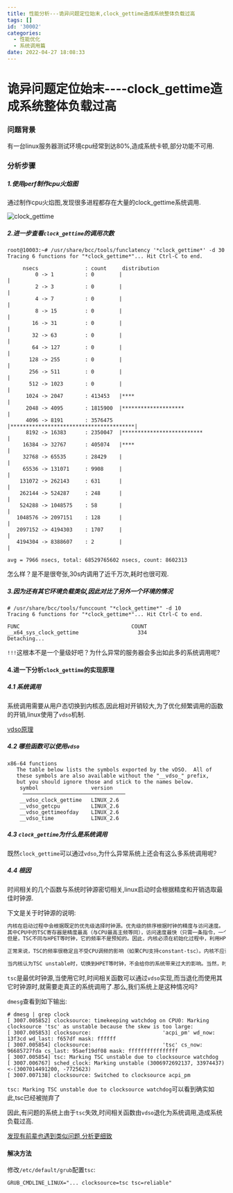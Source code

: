 ```yaml
---
title: 性能分析---诡异问题定位始末,clock_gettime造成系统整体负载过高
tags: []
id: '30002'
categories:
  - 性能优化
  - 系统调用篇
date: 2022-04-27 18:08:33
---
```


# 诡异问题定位始末----clock_gettime造成系统整体负载过高

### 问题背景

有一台linux服务器测试环境cpu经常到达80%,造成系统卡顿,部分功能不可用.



### 分析步骤

##### 1.使用perf制作cpu火焰图

通过制作cpu火焰图,发现很多进程都存在大量的clock_gettime系统调用.

![clock_gettime](/images/performance/clock_gettime.png)


##### 2.进一步查看`clock_gettime`的调用次数

```shell
root@10003:~# /usr/share/bcc/tools/funclatency '*clock_gettime*' -d 30
Tracing 6 functions for "*clock_gettime*"... Hit Ctrl-C to end.

     nsecs               : count     distribution
         0 -> 1          : 0        |                                        |
         2 -> 3          : 0        |                                        |
         4 -> 7          : 0        |                                        |
         8 -> 15         : 0        |                                        |
        16 -> 31         : 0        |                                        |
        32 -> 63         : 0        |                                        |
        64 -> 127        : 0        |                                        |
       128 -> 255        : 0        |                                        |
       256 -> 511        : 0        |                                        |
       512 -> 1023       : 0        |                                        |
      1024 -> 2047       : 413453   |****                                    |
      2048 -> 4095       : 1815900  |********************                    |
      4096 -> 8191       : 3576475  |****************************************|
      8192 -> 16383      : 2350047  |**************************              |
     16384 -> 32767      : 405074   |****                                    |
     32768 -> 65535      : 28429    |                                        |
     65536 -> 131071     : 9908     |                                        |
    131072 -> 262143     : 631      |                                        |
    262144 -> 524287     : 248      |                                        |
    524288 -> 1048575    : 58       |                                        |
   1048576 -> 2097151    : 128      |                                        |
   2097152 -> 4194303    : 1707     |                                        |
   4194304 -> 8388607    : 2        |                                        |

avg = 7966 nsecs, total: 68529765602 nsecs, count: 8602313
```

怎么样？是不是很夸张,30s内调用了近千万次,耗时也很可观.


##### 3.因为还有其它环境负载类似,因此对比了另外一个环境的情况


```shell
# /usr/share/bcc/tools/funccount "*clock_gettime*" -d 10
Tracing 6 functions for "*clock_gettime*"... Hit Ctrl-C to end.

FUNC                                    COUNT
__x64_sys_clock_gettime                   334
Detaching...
```

`!!!`这根本不是一个量级好吧？为什么异常的服务器会多出如此多的系统调用呢?


#### 4.进一下分析`clock_gettime`的实现原理

##### 4.1 系统调用

系统调用需要从用户态切换到内核态,因此相对开销较大,为了优化频繁调用的函数的开销,linux使用了`vdso`机制.

[vdso原理](https://man7.org/linux/man-pages/man7/vdso.7.html)

##### 4.2 哪些函数可以使用`vdso`

```shell
x86-64 functions
   The table below lists the symbols exported by the vDSO.  All of
   these symbols are also available without the "__vdso_" prefix,
   but you should ignore those and stick to the names below.
    symbol                 version
     ─────────────────────────────────
    __vdso_clock_gettime   LINUX_2.6
    __vdso_getcpu          LINUX_2.6
    __vdso_gettimeofday    LINUX_2.6
    __vdso_time            LINUX_2.6
```

##### 4.3 `clock_gettime`为什么是系统调用

既然`clock_gettime`可以通过`vdso`,为什么异常系统上还会有这么多系统调用呢?

##### 4.4 根因

时间相关的几个函数与系统时钟源密切相关,linux启动时会根据精度和开销选取最佳时钟源.

下文是关于时钟源的说明:

```txt
内核在启动过程中会根据既定的优先级选择时钟源。优先级的排序根据时钟的精度与访问速度。
其中CPU中的TSC寄存器是精度最高（与CPU最高主频等同），访问速度最快（只需一条指令，一个时钟周期）的时钟源，因此内核优选TSC作为计时的时钟源。其它的时钟源，如HPET, ACPI-PM，PIT等则作为备选。
但是，TSC不同与HPET等时钟，它的频率不是预知的。因此，内核必须在初始化过程中，利用HPET，PIT等始终来校准TSC的频率。如果两次校准结果偏差较大，则认为TSC是不稳定的，则使用其它时钟源。并打印内核日志：Clocksource tsc unstable.

正常来说，TSC的频率很稳定且不受CPU调频的影响（如果CPU支持constant-tsc）。内核不应该侦测到它是unstable的。但是，计算机系统中存在一种名为SMI（System Management Interrupt）的中断，该中断不可被操作系统感知和屏蔽。如果内核校准TSC频率的计算过程quick_ pit_ calibrate ()被SMI中断干扰，就会导致计算结果偏差较大（超过1%），结果是tsc基准频率不准确。最后导致机器上的时间戳信息都不准确，可能偏慢或者偏快。

当内核认为TSC unstable时，切换到HPET等时钟，不会给你的系统带来过大的影响。当然，时钟精度或访问时钟的速度会受到影响。通过实验测试，访问HPET的时间开销为访问TSC时间开销的7倍左右。如果您的系统无法忍受这些，可以尝试以下解决方法： 在内核启动时，加入启动参数：tsc=reliable
```

`tsc`是最优时钟源,当使用它时,时间相关函数可以通过`vdso`实现,而当退化而使用其它时钟源时,就需要走真正的系统调用了.那么,我们系统上是这种情况吗?

`dmesg`查看到如下输出:

```shell
# dmesg | grep clock
[ 3007.005852] clocksource: timekeeping watchdog on CPU0: Marking clocksource 'tsc' as unstable because the skew is too large:
[ 3007.005853] clocksource:                       'acpi_pm' wd_now: 13f3cd wd_last: f657df mask: ffffff
[ 3007.005854] clocksource:                       'tsc' cs_now: 96685727fda cs_last: 95aef19df08 mask: ffffffffffffffff
[ 3007.005854] tsc: Marking TSC unstable due to clocksource watchdog
[ 3007.006767] sched_clock: Marking unstable (3006972692137, 33974437)<-(3007014491200, -7725623)
[ 3007.007138] clocksource: Switched to clocksource acpi_pm
```

`tsc: Marking TSC unstable due to clocksource watchdog`可以看到确实如此,tsc已经被抛弃了

因此,有问题的系统上由于`tsc`失效,时间相关函数由`vdso`退化为系统调用,造成系统负载过高.

[发现有前辈也遇到类似问题,分析更细致](https://mytechshares.com/2021/02/10/why-time-source-impact-performance/)


#### 解决方法

修改`/etc/default/grub`配置`tsc`:

```shell
GRUB_CMDLINE_LINUX="... clocksource=tsc tsc=reliable"
```

